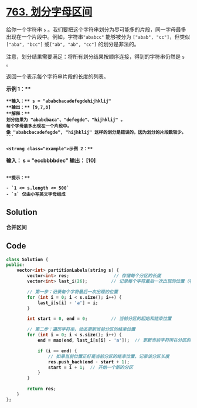 # [763. 划分字母区间](https://leetcode.cn/problems/partition-labels/description/?envType=study-plan-v2&envId=top-100-liked)

给你一个字符串 `s` 。我们要把这个字符串划分为尽可能多的片段，同一字母最多出现在一个片段中。例如，字符串`"ababcc"` 能够被分为 `["abab", "cc"]`，但类似`["aba", "bcc"]` 或`["ab", "ab", "cc"]` 的划分是非法的。

注意，划分结果需要满足：将所有划分结果按顺序连接，得到的字符串仍然是 `s` 。

返回一个表示每个字符串片段的长度的列表。

<strong class="example">示例 1：** 

```
**输入：** s = "ababcbacadefegdehijhklij"
**输出：** [9,7,8]
**解释：** 
划分结果为 "ababcbaca"、"defegde"、"hijhklij" 。
每个字母最多出现在一个片段中。
像 "ababcbacadefegde", "hijhklij" 这样的划分是错误的，因为划分的片段数较少。 ```

<strong class="example">示例 2：** 

```
**输入：** s = "eccbbbbdec"
**输出：** [10]
```

**提示：** 

- `1 <= s.length <= 500`
- `s` 仅由小写英文字母组成
```

## Solution

合并区间

## Code

```c++
class Solution {
public:
    vector<int> partitionLabels(string s) {
        vector<int> res;                 // 存储每个分区的长度
        vector<int> last_i(26);         // 记录每个字符最后一次出现的位置（字母表大小为26）

        // 第一步：记录每个字符最后一次出现的位置
        for (int i = 0; i < s.size(); i++) {
            last_i[s[i] - 'a'] = i;
        }

        int start = 0, end = 0;         // 当前分区的起始和结束位置

        // 第二步：遍历字符串，动态更新当前分区的结束位置
        for (int i = 0; i < s.size(); i++) {
            end = max(end, last_i[s[i] - 'a']);  // 更新当前字符所在分区的最远结束位置

            if (i == end) {
                // 如果当前位置正好是当前分区的结束位置，记录该分区长度
                res.push_back(end - start + 1);
                start = i + 1;  // 开始一个新的分区
            }
        }

        return res;
    }
};

```

